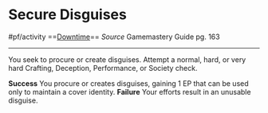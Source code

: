 # Secure Disguises
#pf/activity 
==[Downtime](../Traits/Downtime.md)==
*Source* Gamemastery Guide pg. 163

---

You seek to procure or create disguises. Attempt a normal, hard, or very hard Crafting, Deception, Performance, or Society check.

**Success** You procure or creates disguises, gaining 1 EP that can be used only to maintain a cover identity.
**Failure** Your efforts result in an unusable disguise.